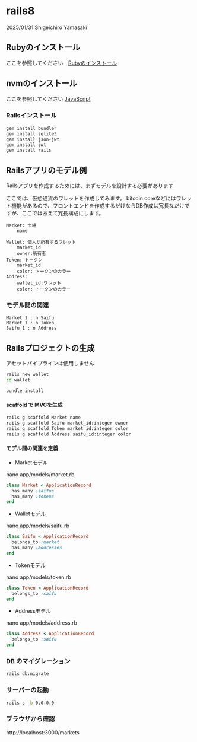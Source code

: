# rails8

2025/01/31
Shigeichiro Yamasaki

## Rubyのインストール

ここを参照してください　[Rubyのインストール](./ruby.md)

## nvmのインストール

ここを参照してください [JavaScript](../javascript/JavaScript.md)


### Railsインストール

```bash
gem install bundler
gem install sqlite3
gem install json-jwt
gem install jwt
gem install rails
```

## Railsアプリのモデル例

Railsアプリを作成するためには、まずモデルを設計する必要があります

ここでは、仮想通貨のワレットを作成してみます。
bitcoin coreなどにはワレット機能があるので、フロントエンドを作成するだけならDB作成は冗長なだけですが、ここではあえて冗長構成にします。

```
Market: 市場
    name

Wallet: 個人が所有するワレット
    market_id
    owner:所有者
Token: トークン
    market_id
    color: トークンのカラー
Address:
    wallet_id:ワレット
    color: トークンのカラー
```

###  モデル間の関連

```
Market 1 : n Saifu
Market 1 : n Token
Saifu 1 : n Address
```

## Railsプロジェクトの生成

アセットパイプラインは使用しません

```bash
rails new wallet 
cd wallet
```

```
bundle install
```

#### scaffold で MVCを生成

```bash
rails g scaffold Market name
rails g scaffold Saifu market_id:integer owner
rails g scaffold Token market_id:integer color
rails g scaffold Address saifu_id:integer color
```

#### モデル間の関連を定義

* Marketモデル

nano app/models/market.rb 

```ruby
class Market < ApplicationRecord
  has_many :saifus
  has_many :tokens
end
```


* Walletモデル

nano app/models/saifu.rb 

```ruby
class Saifu < ApplicationRecord
  belongs_to :market
  has_many :addresses
end
```

* Tokenモデル

nano app/models/token.rb 

```ruby
class Token < ApplicationRecord
  belongs_to :saifu
end
```

* Addressモデル

nano app/models/address.rb 

```ruby
class Address < ApplicationRecord
  belongs_to :saifu
end
```

### DB のマイグレーション

```bash
rails db:migrate
```

### サーバーの起動

```bash
rails s -b 0.0.0.0
```

### ブラウザから確認

http://localhost:3000/markets


